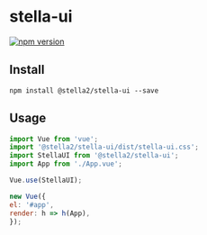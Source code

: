 # stella-ui
[![npm version](https://badge.fury.io/js/%40stella2%2Fstella-ui.svg)](https://badge.fury.io/js/%40stella2%2Fstella-ui)

## Install
```
npm install @stella2/stella-ui --save
```

## Usage

```js
import Vue from 'vue';
import '@stella2/stella-ui/dist/stella-ui.css';
import StellaUI from '@stella2/stella-ui';
import App from './App.vue';

Vue.use(StellaUI);

new Vue({
el: '#app',
render: h => h(App),
});
```
